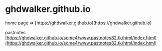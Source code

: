 
# ghdwalker.github.io


home page => [https://ghdwalker.github.io](https://ghdwalker.github.io)



pastnotes [https://ghdwalker.github.io/some4/www.pastnotes82.tk/html/index.html](https://ghdwalker.github.io/some4/www.pastnotes82.tk/html/index.html)
